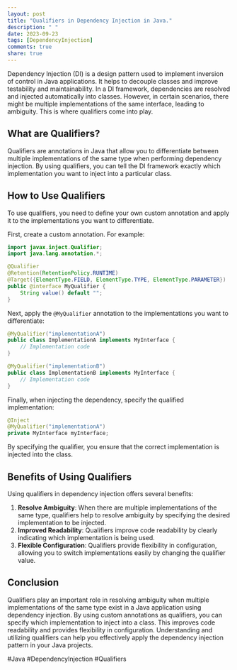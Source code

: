 ```yaml
---
layout: post
title: "Qualifiers in Dependency Injection in Java."
description: " "
date: 2023-09-23
tags: [DependencyInjection]
comments: true
share: true
---
```


Dependency Injection (DI) is a design pattern used to implement inversion of control in Java applications. It helps to decouple classes and improve testability and maintainability. In a DI framework, dependencies are resolved and injected automatically into classes. However, in certain scenarios, there might be multiple implementations of the same interface, leading to ambiguity. This is where qualifiers come into play.

## What are Qualifiers?

Qualifiers are annotations in Java that allow you to differentiate between multiple implementations of the same type when performing dependency injection. By using qualifiers, you can tell the DI framework exactly which implementation you want to inject into a particular class.

## How to Use Qualifiers

To use qualifiers, you need to define your own custom annotation and apply it to the implementations you want to differentiate.

First, create a custom annotation. For example:

```java
import javax.inject.Qualifier;
import java.lang.annotation.*;

@Qualifier
@Retention(RetentionPolicy.RUNTIME)
@Target({ElementType.FIELD, ElementType.TYPE, ElementType.PARAMETER})
public @interface MyQualifier {
    String value() default "";
}
```

Next, apply the `@MyQualifier` annotation to the implementations you want to differentiate:

```java
@MyQualifier("implementationA")
public class ImplementationA implements MyInterface {
    // Implementation code
}

@MyQualifier("implementationB")
public class ImplementationB implements MyInterface {
    // Implementation code
}
```

Finally, when injecting the dependency, specify the qualified implementation:

```java
@Inject
@MyQualifier("implementationA")
private MyInterface myInterface;
```

By specifying the qualifier, you ensure that the correct implementation is injected into the class.

## Benefits of Using Qualifiers

Using qualifiers in dependency injection offers several benefits:

1. **Resolve Ambiguity**: When there are multiple implementations of the same type, qualifiers help to resolve ambiguity by specifying the desired implementation to be injected.
2. **Improved Readability**: Qualifiers improve code readability by clearly indicating which implementation is being used.
3. **Flexible Configuration**: Qualifiers provide flexibility in configuration, allowing you to switch implementations easily by changing the qualifier value.

## Conclusion

Qualifiers play an important role in resolving ambiguity when multiple implementations of the same type exist in a Java application using dependency injection. By using custom annotations as qualifiers, you can specify which implementation to inject into a class. This improves code readability and provides flexibility in configuration. Understanding and utilizing qualifiers can help you effectively apply the dependency injection pattern in your Java projects.

#Java #DependencyInjection #Qualifiers